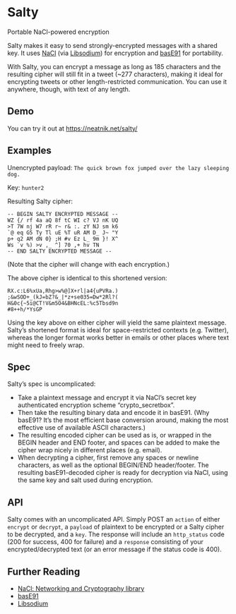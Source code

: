 # Salty

Portable NaCl-powered encryption

Salty makes it easy to send strongly-encrypted messages with a shared key. It uses [NaCl](https://nacl.cr.yp.to) (via [Libsodium](https://download.libsodium.org/doc/)) for encryption and [basE91](http://base91.sourceforge.net) for portability.

With Salty, you can encrypt a message as long as 185 characters and the resulting cipher will still fit in a tweet (~277 characters), making it ideal for encrypting tweets or other length-restricted communication. You can use it anywhere, though, with text of any length.

## Demo

You can try it out at https://neatnik.net/salty/

## Examples

Unencrypted payload: `The quick brown fox jumped over the lazy sleeping dog.`

Key: `hunter2`

Resulting Salty cipher:

```
-- BEGIN SALTY ENCRYPTED MESSAGE --
WZ {/ rf 4a aQ 8f tC WI c? VJ nK UQ 
>T 7W nj W7 rR r~ r& :. zY NJ sm k6 
`@ eq G5 Ty Tl uE %T uR AM D_ J~ "Y 
p+ q2 AM dN 0} ;H #v Ez L_ 9m }! X^ 
Ws `v %) >v ,_ ^] 70 ,+ hv TN
-- END SALTY ENCRYPTED MESSAGE --
```

(Note that the cipher will change with each encryption.)

The above cipher is identical to this shortened version:

```
RX.c:L6%xUa,Rhg>w%@]X+rl|a4{uPVRa.)
;&wSOD+_(kJ=bZ?&_|*z+se035=Dw*2Rl?(
H&0c{~5i@CT!V&m5O4&BHNcEL:%c5Tbsd9n
#8++h/*YsGP
```

Using the key above on either cipher will yield the same plaintext message. Salty’s shortened format is ideal for space-restricted contexts (e.g. Twitter), whereas the longer format works better in emails or other places where text might need to freely wrap.

## Spec

Salty’s spec is uncomplicated:

* Take a plaintext message and encrypt it via NaCl’s secret key authenticated encryption scheme “crypto_secretbox”.
* Then take the resulting binary data and encode it in basE91. (Why basE91? It’s the most efficient base conversion around, making the most effective use of available ASCII characters.)
* The resulting encoded cipher can be used as is, or wrapped in the BEGIN header and END footer, and spaces can be added to make the cipher wrap nicely in different places (e.g. email).
* When decrypting a cipher, first remove any spaces or newline characters, as well as the optional BEGIN/END header/footer. The resulting basE91-decoded cipher is ready for decryption via NaCl, using the same key and salt used during encryption.

## API

Salty comes with an uncomplicated API. Simply POST an `action` of either `encrypt` or `decrypt`, a `payload` of plaintext to be encrypted or a Salty cipher to be decrypted, and a `key`. The response will include an `http_status` code (200 for success, 400 for failure) and a `response` consisting of your encrypted/decrypted text (or an error message if the status code is 400).

## Further Reading

* [NaCl: Networking and Cryptography library](https://nacl.cr.yp.to)
* [basE91](http://base91.sourceforge.net)
* [Libsodium](https://download.libsodium.org/doc/)